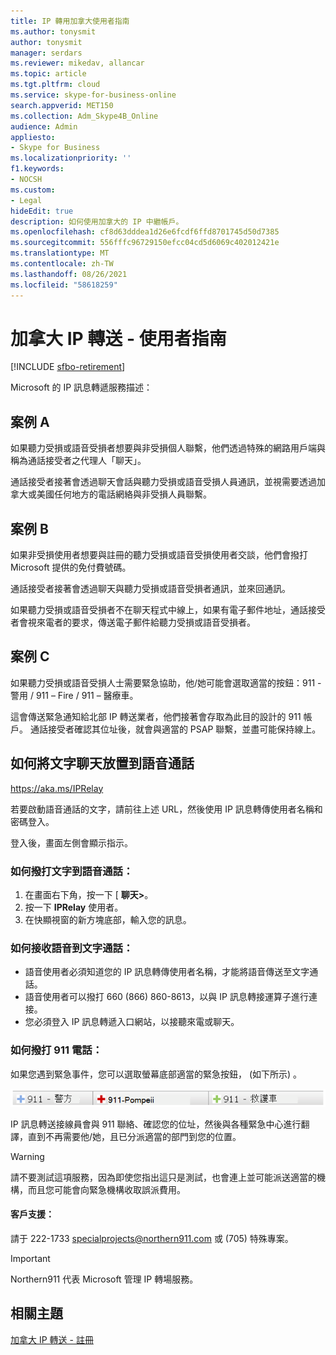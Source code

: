 ```yaml
---
title: IP 轉用加拿大使用者指南
ms.author: tonysmit
author: tonysmit
manager: serdars
ms.reviewer: mikedav, allancar
ms.topic: article
ms.tgt.pltfrm: cloud
ms.service: skype-for-business-online
search.appverid: MET150
ms.collection: Adm_Skype4B_Online
audience: Admin
appliesto:
- Skype for Business
ms.localizationpriority: ''
f1.keywords:
- NOCSH
ms.custom:
- Legal
hideEdit: true
description: 如何使用加拿大的 IP 中繼帳戶。
ms.openlocfilehash: cf8d63dddea1d26e6fcdf6ffd8701745d50d7385
ms.sourcegitcommit: 556fffc96729150efcc04cd5d6069c402012421e
ms.translationtype: MT
ms.contentlocale: zh-TW
ms.lasthandoff: 08/26/2021
ms.locfileid: "58618259"
---
```

# <a name="ip-relay-in-canada---user-guide"></a>加拿大 IP 轉送 - 使用者指南

[!INCLUDE [sfbo-retirement](../../Hub/includes/sfbo-retirement.md)]

Microsoft 的 IP 訊息轉遞服務描述：

## <a name="scenario-a"></a>案例 A
如果聽力受損或語音受損者想要與非受損個人聯繫，他們透過特殊的網路用戶端與稱為通話接受者之代理人「聊天」。

通話接受者接著會透過聊天會話與聽力受損或語音受損人員通訊，並視需要透過加拿大或美國任何地方的電話網絡與非受損人員聯繫。

## <a name="scenario-b"></a>案例 B
如果非受損使用者想要與註冊的聽力受損或語音受損使用者交談，他們會撥打 Microsoft 提供的免付費號碼。

通話接受者接著會透過聊天與聽力受損或語音受損者通訊，並來回通訊。

如果聽力受損或語音受損者不在聊天程式中線上，如果有電子郵件地址，通話接受者會視來電者的要求，傳送電子郵件給聽力受損或語音受損者。

## <a name="scenario-c"></a>案例 C
如果聽力受損或語音受損人士需要緊急協助，他/她可能會選取適當的按鈕：911 - 警用 / 911 – Fire / 911 – 醫療車。

這會傳送緊急通知給北部 IP 轉送業者，他們接著會存取為此目的設計的 911 帳戶。 通話接受者確認其位址後，就會與適當的 PSAP 聯繫，並盡可能保持線上。

## <a name="how-to-place-a-text-chat-to-voice-call"></a>如何將文字聊天放置到語音通話

https://aka.ms/IPRelay

若要啟動語音通話的文字，請前往上述 URL，然後使用 IP 訊息轉傳使用者名稱和密碼登入。

登入後，畫面左側會顯示指示。

### <a name="how-to-make-a-text-to-voice-call"></a>如何撥打文字到語音通話：
1. 在畫面右下角，按一下 [ **聊天>**。
2. 按一下 **IPRelay** 使用者。
3. 在快顯視窗的新方塊底部，輸入您的訊息。

### <a name="how-to-receive-a-voice-to-text-call"></a>如何接收語音到文字通話：
- 語音使用者必須知道您的 IP 訊息轉傳使用者名稱，才能將語音傳送至文字通話。
- 語音使用者可以撥打 660 (866) 860-8613，以與 IP 訊息轉接運算子進行連接。
- 您必須登入 IP 訊息轉遞入口網站，以接聽來電或聊天。

### <a name="how-to-place-a-911-call"></a>如何撥打 911 電話：
如果您遇到緊急事件，您可以選取螢幕底部適當的緊急按鈕， (如下所示) 。

![緊急按鈕](../images/ip-relay-emergency-buttons.png)

IP 訊息轉送接線員會與 911 聯絡、確認您的位址，然後與各種緊急中心進行翻譯，直到不再需要他/她，且已分派適當的部門到您的位置。

> [!WARNING]
> 請不要測試這項服務，因為即使您指出這只是測試，也會連上並可能派送適當的機構，而且您可能會向緊急機構收取誤派費用。

#### <a name="customer-support"></a>客戶支援：
請于 222-1733 specialprojects@northern911.com 或 (705) 特殊專案。 [](mailto:specialprojects@northern911.com)

> [!IMPORTANT]
> Northern911 代表 Microsoft 管理 IP 轉場服務。

## <a name="related-topics"></a>相關主題

[加拿大 IP 轉送 - 註冊](ip-relay-canada-email-signup.md)






